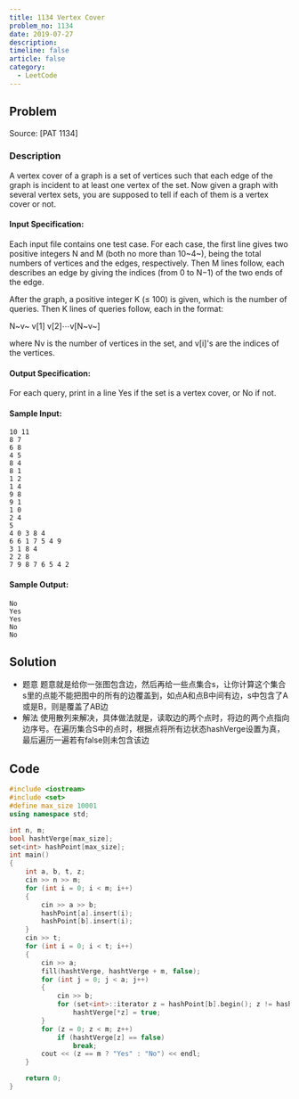 ```yaml
---
title: 1134 Vertex Cover
problem_no: 1134
date: 2019-07-27
description: 
timeline: false
article: false
category:
  - LeetCode
---
```


<!--more-->

## Problem

Source: [PAT 1134]

### Description

A vertex cover of a graph is a set of vertices such that each edge of the graph is incident to at least one vertex of
the set. Now given a graph with several vertex sets, you are supposed to tell if each of them is a vertex cover or not.

#### Input Specification:

Each input file contains one test case. For each case, the first line gives two positive integers N and M (both no more
than 10~4~), being the total numbers of vertices and the edges, respectively. Then M lines follow, each describes an
edge by giving the indices (from 0 to N−1) of the two ends of the edge.

After the graph, a positive integer K (≤ 100) is given, which is the number of queries. Then K lines of queries follow,
each in the format:

N~v~ v[1] v[2]⋯v[N~v~]

where Nv is the number of vertices in the set, and v[i]'s are the indices of the vertices.

#### Output Specification:

For each query, print in a line Yes if the set is a vertex cover, or No if not.

#### Sample Input:

```text
10 11
8 7
6 8
4 5
8 4
8 1
1 2
1 4
9 8
9 1
1 0
2 4
5
4 0 3 8 4
6 6 1 7 5 4 9
3 1 8 4
2 2 8
7 9 8 7 6 5 4 2
```

#### Sample Output:

```text
No
Yes
Yes
No
No
```

## Solution

- 题意 题意就是给你一张图包含边，然后再给一些点集合s，让你计算这个集合s里的点能不能把图中的所有的边覆盖到，如点A和点B中间有边，s中包含了A或是B，则是覆盖了AB边
- 解法 使用散列来解决，具体做法就是，读取边的两个点时，将边的两个点指向边序号。在遍历集合S中的点时，根据点将所有边状态hashVerge设置为真，最后遍历一遍若有false则未包含该边

## Code




```cpp
#include <iostream>
#include <set>
#define max_size 10001
using namespace std;

int n, m;
bool hashtVerge[max_size];
set<int> hashPoint[max_size];
int main()
{
    int a, b, t, z;
    cin >> n >> m;
    for (int i = 0; i < m; i++)
    {
        cin >> a >> b;
        hashPoint[a].insert(i);
        hashPoint[b].insert(i);
    }
    cin >> t;
    for (int i = 0; i < t; i++)
    {
        cin >> a;
        fill(hashtVerge, hashtVerge + m, false);
        for (int j = 0; j < a; j++)
        {
            cin >> b;
            for (set<int>::iterator z = hashPoint[b].begin(); z != hashPoint[b].end(); z++)
                hashtVerge[*z] = true;
        }
        for (z = 0; z < m; z++)
            if (hashtVerge[z] == false)
                break;
        cout << (z == m ? "Yes" : "No") << endl;
    }

    return 0;
}
```
